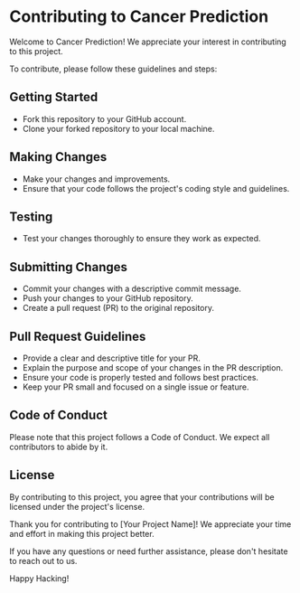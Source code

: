 # Contributing to Cancer Prediction

Welcome to Cancer Prediction! We appreciate your interest in contributing to this project.

To contribute, please follow these guidelines and steps:

## Getting Started

- Fork this repository to your GitHub account.
- Clone your forked repository to your local machine.

## Making Changes

- Make your changes and improvements.
- Ensure that your code follows the project's coding style and guidelines.

## Testing

- Test your changes thoroughly to ensure they work as expected.

## Submitting Changes

- Commit your changes with a descriptive commit message.
- Push your changes to your GitHub repository.
- Create a pull request (PR) to the original repository.

## Pull Request Guidelines

- Provide a clear and descriptive title for your PR.
- Explain the purpose and scope of your changes in the PR description.
- Ensure your code is properly tested and follows best practices.
- Keep your PR small and focused on a single issue or feature.

## Code of Conduct

Please note that this project follows a Code of Conduct. We expect all contributors to abide by it.

## License

By contributing to this project, you agree that your contributions will be licensed under the project's license.

Thank you for contributing to [Your Project Name]! We appreciate your time and effort in making this project better.

If you have any questions or need further assistance, please don't hesitate to reach out to us.

Happy Hacking!
